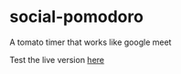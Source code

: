 # social-pomodoro
A tomato timer that works like google meet

Test the live version <a href="http://pomo-focus.herokuapp.com/">here</a>
